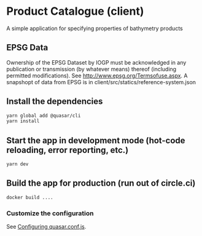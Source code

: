 # Product Catalogue (client)

A simple application for specifying properties of bathymetry products

## EPSG Data
Ownership of the EPSG Dataset by IOGP must be acknowledged in any publication or transmission (by whatever means) thereof (including permitted modifications). See http://www.epsg.org/Termsofuse.aspx. A snapshopt of data from EPSG is in client/src/statics/reference-system.json

## Install the dependencies
```bash
yarn global add @quasar/cli
yarn install
```

## Start the app in development mode (hot-code reloading, error reporting, etc.)
```bash
yarn dev
```

## Build the app for production (run out of circle.ci)
```bash
docker build ....
```

### Customize the configuration
See [Configuring quasar.conf.js](https://quasar.dev/quasar-cli/quasar-conf-js).
